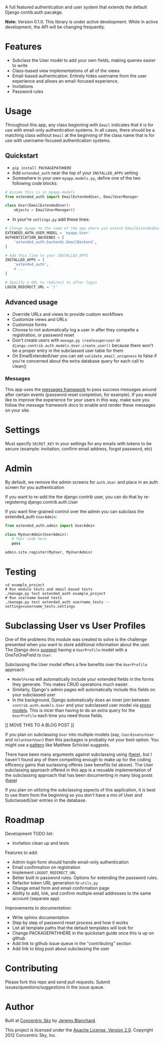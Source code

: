 A full featured authentication and user system that extends the default Django contib.auth pacakge.

**Note:** Version 0.1.0. This library is under active development. While in active development, the API will be changing frequently.


# Features

  * Subclass the User model to add your own fields, making queries easier to write
  * Class-based view implementations of all of the views
  * Email-based authentication. Entirely hides username from the user experience and allows an email-focused experience.
  * Invitations
  * Password rules


# Usage
Throughout this app, any class beginning with `Email` indicates that it is for use with email-only authentication systems.
In all cases, there should be a matching class without `Email` at the beginning of the class name that is for use with username-focused authentication systems.


## Quickstart

  * `pip install PACKAGEPATHHERE`
  * Add `extended_auth` near the top of your `INSTALLED_APPS` setting
  * Somewhere in your own `myapp.models.py`, define one of the two following code blocks:

```python
# Assume this is in myapp.models
from extended_auth import EmailExtendedUser, EmailUserManager

class User(EmailExtendedUser):
    objects = EmailUserManager()
```

  * In your're `settings.py` add these lines:

```python
# Change myapp to the name of the app where you extend EmailExtendedUser
EXTENDED_AUTH_USER_MODEL = 'myapp.User'
AUTHENTICATION_BACKENDS = [
    'extended_auth.backends.EmailBackend',
]

# Add this line to your INSTALLED_APPS
INSTALLED_APPS = [
    'extended_auth',
    # ...
]

# Specify a URL to redirect to after login
LOGIN_REDIRECT_URL = '/'
```


## Advanced usage

  * Override URLs and views to provide custom workflows
  * Customize views and URLs
  * Customize forms
  * Choose to not automatically log a user in after they compelte a registration, or password reset
  * Don't create users with `manage.py createsuperuser` or `django.contrib.auth.models.User.create_user()` because there won't be a proper entry in the subclassed user table for them
  * On EmailExtendedUser you can set `validate_email_uniqeness` to false if you're concerned about the extra database query for each call to clean()

### Messages
This app uses the [messages framework](https://docs.djangoproject.com/en/dev/ref/contrib/messages/) to pass success messages
around after certain events (password reset completion, for example). If you would like to improve the experience for
your users in this way, make sure you follow the message framework docs to enable and render these messages on your site.


# Settings
Must specify `SECRET_KEY` in your settings for any emails with tokens to be secure (example: invitation, confirm email address, forgot password, etc)


# Admin
By default, we remove the admin screens for `auth.User` and place in an auth screen for you authentication

If you want to re-add the the django contrib user, you can do that by re-registering django.contrib.auth.User

If you want fine-grained control over the admin you can subclass the extended_auth `UserAdmin`:

```python
from extended_auth.admin import UserAdmin

class MyUserAdmin(UserAdmin):
   # Your code here
   pass

admin.site.register(MyUser, MyUserAdmin)
```


# Testing

    cd example_project
    # Run module tests and email-based tests
    ./manage.py test extended_auth example_project
    # Run username-based tests
    ./manage.py test extended_auth username_tests --settings=username_tests.settings


# Subclassing User vs User Profiles
One of the problems this module was created to solve is the challenge presented when you want to store additional information
about the user. The Django docs [suggest](https://docs.djangoproject.com/en/dev/topics/auth/#storing-additional-information-about-users)
having a `UserProfile` model with a OneToOneField to `User`.

Subclassing the User model offers a few benefits over the `UserProfile` approach

  * `ModelForm`s will automatically include your extended fields in the forms they generate. This makes CRUD operations much easier.
  * Similarly, Django's admin pages will automatically include this fields on your subclassed user
  * In the background, Django automatically does an inner join between `contrib.auth.models.User` and your subclassed user model via
[proxy models](https://docs.djangoproject.com/en/dev/topics/db/models/#proxy-models). This is nicer than having to do an extra query for the `UserProfile` each time you need those fields.

[[ MOVE THIS TO A BLOG POST ]]

If you plan on subclassing `User` into multiple models (say, `CoordinatorUser` and `VolunteerUser`) then this packages is probably not
your best option. You might use a [pattern](http://schinckel.net/2011/10/09/why-customuser-subclasses-are-not-such-a-good-idea/) like Matthew Schickel suggests.

There have been many arguments against subclassing using ([here](http://www.b-list.org/weblog/2007/feb/20/about-model-subclassing/)), but I haven't found
any of them compelling enough to make up for the coding efficency gains that suclassing offeres (see benefits list above). The User subclassing approach offered
in this app is a resuable implementation of the subclassing approach that has been documenting in many blog posts ([here](http://scottbarnham.com/blog/2008/08/21/extending-the-django-user-model-with-inheritance/))

If you plan on utilizing the subclassing aspects of this application, it is best to use them from the beginning so you don't have a mix of User and SubclassedUser entries in the database.


# Roadmap

Development TODO list:

  * Invitation clean up and tests

Features to add:

  * Admin login form should handle email-only authentication
  * Email confirmation on registration
  * Implement `LOGOUT_REDIRECT_URL`
  * Better built in password rules. Options for extending the password rules.
  * Refactor token URL generation to `utils.py`
  * Change email form and email confirmation page
  * Ability to add, link, and confirm multiple email addresses to the same account (separate app)

Improvements to documentation:

  * Write sphinx documentation
  * Step by step of password reset process and how it works
  * List all template paths that the default templates will look for
  * Change PACKAGEPATHHERE in the quickstart guide once this is up on github
  * Add link to github issue queue in the "contributing" section
  * Add link to blog post about subclassing the user


# Contributing
Please fork this repo and send pull requests. Submit issues/questions/suggestions in the issue queue.


# Author
Built at [Concentric Sky](http://www.concentricsky.com/) by [Jeremy Blanchard](http://github.com/auzigog/).

This project is licensed under the [Apache License, Version 2.0](http://www.apache.org/licenses/LICENSE-2.0). Copyright 2012 Concentric Sky, Inc.




